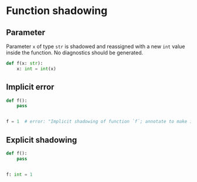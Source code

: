 # Function shadowing

## Parameter

Parameter `x` of type `str` is shadowed and reassigned with a new `int` value inside the function. No diagnostics should be generated.

```py path=a.py
def f(x: str):
    x: int = int(x)
```

## Implicit error

```py path=a.py
def f():
    pass


f = 1  # error: "Implicit shadowing of function `f`; annotate to make it explicit if this is intentional"
```

## Explicit shadowing

```py path=a.py
def f():
    pass


f: int = 1
```
